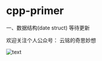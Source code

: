 # cpp-primer


一、数据结构(date struct)
等待更新

欢迎关注个人公众号：
云铭的奇思妙想

![text](https://mmbiz.qpic.cn/mmbiz_jpg/N36xAhCmccEkFR1eT4iaKnbtlE8eBAiafUu1T7P6CEx5bsRgwwsoVia3l3DtPBicseccZTyg7ht4O3k0RGojHmTXZQ/640?wx_fmt=jpeg&tp=webp&wxfrom=5&wx_lazy=1&wx_co=1)

